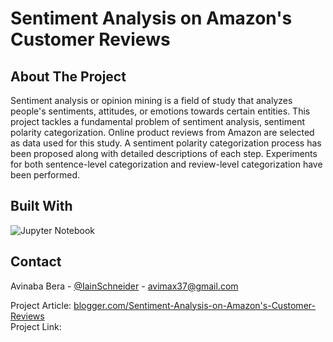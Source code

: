 # Sentiment Analysis on Amazon's Customer Reviews

## About The Project

Sentiment analysis or opinion mining is a field of study that analyzes people's sentiments, attitudes, or emotions towards certain entities. This project tackles a fundamental problem of sentiment analysis, sentiment polarity categorization. Online product reviews from Amazon are selected as data used for this study. A sentiment polarity categorization process has been proposed along with detailed descriptions of each step. Experiments for both sentence-level categorization and review-level categorization have been performed.

## Built With

![Jupyter Notebook](https://img.shields.io/badge/jupyter-%23FA0F00.svg?style=for-the-badge&logo=jupyter&logoColor=white)

## Contact

Avinaba Bera - [@IainSchneider](https://twitter.com/IainSchneider) - avimax37@gmail.com<br>

Project Article: [blogger.com/Sentiment-Analysis-on-Amazon's-Customer-Reviews](https://uemkprojects2023.blogspot.com/2022/08/sentiment-analysis-on-amazons-customer.html)<br>
Project Link: [](https://github.com/avimax37/Sentiment-Analysis-on-Amazon-s-Customer-Review)
